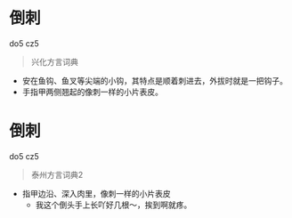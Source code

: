 # 倒刺
do5 cz5
> 兴化方言词典
- 安在鱼钩、鱼叉等尖端的小钩，其特点是顺着刺进去，外拔时就是一把钩子。
- 手指甲两侧翘起的像刺一样的小片表皮。

# 倒刺
do5 cz5
> 泰州方言词典2
- 指甲边沿、深入肉里，像刺一样的小片表皮
  - 我这个倒头手上长吖好几根～，挨到啊就疼。

